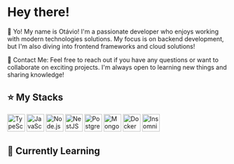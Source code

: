 
# Hey there!

💜 Yo! My name is Otávio!
I'm a passionate developer who enjoys working with modern technologies solutions. My focus is on backend development, but I'm also diving into frontend frameworks and cloud solutions!


💬 Contact Me: Feel free to reach out if you have any questions or want to collaborate on exciting projects. I'm always open to learning new things and sharing knowledge!

## ⭐ My Stacks

<div>
  <img loading="lazy" src="https://cdn.jsdelivr.net/gh/devicons/devicon@latest/icons/typescript/typescript-original.svg" width="40" height="40" title="TypeScript"/>
  <img loading="lazy" src="https://cdn.jsdelivr.net/gh/devicons/devicon@latest/icons/javascript/javascript-original.svg" width="40" height="40" title="JavaScript"/>
  <img loading="lazy" src="https://cdn.jsdelivr.net/gh/devicons/devicon@latest/icons/nodejs/nodejs-original.svg" width="40" height="40" title="Node.js"/>
  <img loading="lazy" src="https://cdn.jsdelivr.net/gh/devicons/devicon@latest/icons/nestjs/nestjs-original.svg" width="40" height="40" title="NestJS"/>
  <img loading="lazy" src="https://cdn.jsdelivr.net/gh/devicons/devicon@latest/icons/postgresql/postgresql-original.svg" width="40" height="40" title="PostgreSQL"/>
  <img loading="lazy" src="https://cdn.jsdelivr.net/gh/devicons/devicon@latest/icons/mongodb/mongodb-original.svg" width="40" height="40" title="MongoDB"/>
  <img loading="lazy" src="https://cdn.jsdelivr.net/gh/devicons/devicon@latest/icons/docker/docker-original.svg" width="40" height="40" title="Docker"/>
  <img loading="lazy" src="https://cdn.jsdelivr.net/gh/devicons/devicon@latest/icons/insomnia/insomnia-original.svg" width="40" height="40" title="Insomnia"/> 
</div>




## 🌱 Currently Learning
<div>
  
</div>

